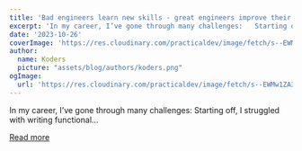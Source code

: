 ```yaml
---
title: 'Bad engineers learn new skills - great engineers improve their mindset'
excerpt: 'In my career, I’ve gone through many challenges:   Starting off, I struggled with writing functional...'
date: '2023-10-26'
coverImage: 'https://res.cloudinary.com/practicaldev/image/fetch/s--EWMw1ZA3--/c_imagga_scale,f_auto,fl_progressive,h_420,q_auto,w_1000/https://dev-to-uploads.s3.amazonaws.com/uploads/articles/cpcplpqfymlxqy6mnwg1.png'
author:
  name: Koders
  picture: "assets/blog/authors/koders.png"
ogImage:
  url: 'https://res.cloudinary.com/practicaldev/image/fetch/s--EWMw1ZA3--/c_imagga_scale,f_auto,fl_progressive,h_420,q_auto,w_1000/https://dev-to-uploads.s3.amazonaws.com/uploads/articles/cpcplpqfymlxqy6mnwg1.png'
---
```


In my career, I’ve gone through many challenges:   Starting off, I struggled with writing functional...

[Read more](https://dev.to/jurajmalenica/good-engineers-train-their-skills-great-engineers-train-their-mindset-21h)
